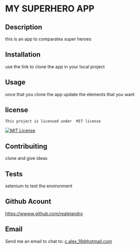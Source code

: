 

  # MY SUPERHERO APP

  ## Description
  this is an app to comparates super heroes

  ## Installation
  use the link to clone the app in your local project

  ## Usage
  once that you clone the app update the elements that you want

  ## license
   
    This project is licensed under  MIT license 
  [![MIT License](https://img.shields.io/badge/license-MIT-green)](https://opensource.org/licenses/MIT)
  

  ## Contribuiting
  clone and give ideas

  ## Tests
  selenium to test the environment

  ## Github Acount
  https://wwww.github.com/realejandro

  ## Email
  Send me an email to chat to: c.alex_19@hotmail.com
  